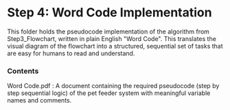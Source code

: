 # Step 4: Word Code Implementation

This folder holds the pseudocode implementation of the algorithm from Step3_Flowchart, written in plain English "Word Code". This translates the visual diagram of the flowchart into a structured, sequential set of tasks that are easy for humans to read and understand.

### Contents

Word Code.pdf : A document containing the required pseudocode (step by step sequential logic) of the pet feeder system with meaningful variable names and comments.
